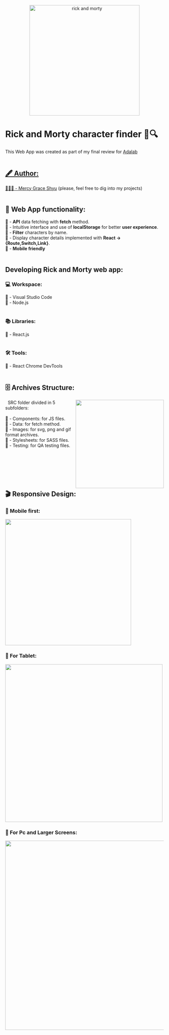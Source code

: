 <p  align="center">
  <img src='https://www.freepnglogos.com/uploads/rick-and-morty-png/rick-and-morty-portal-shoes-white-clothing-zavvi-23.png' alt='rick and morty' height=350px>
</p>


# Rick and Morty character finder 👤🔍
This Web App was created as part of my final review for <a href='https://adalab.es/'>Adalab<br>
<br>

## 🖋 Author:
👩🏻‍💻 - <a href='https://github.com/mgracesb'>Mercy Grace Shyu</a> (please, feel free to dig into my projects)<br>
<br>

## 🎰 Web App functionality:
💎 - **API** data fetching with **fetch** method.<br>
💎 - Intuitive interface and use of **localStorage** for better **user experience**.<br>
💎 - **Filter** characters by name.<br>
💎 - Display character details implemented with **React -> {Route,Switch,Link}**.<br>
💎 - **Mobile friendly**<br>
<br>
## Developing Rick and Morty web app:
### 💻 Workspace:
🎯 - Visual Studio Code<br>
🎯 - Node.js<br>
<br>
### 📚 Libraries:
🎯 - React.js<br>
<br>
### 🛠 Tools:
🎯 - React Chrome DevTools<br>
<br>
## 🗄 Archives Structure:
<img align="right" src='https://i.postimg.cc/MG81qQz9/Captura-de-pantalla-2020-04-25-a-las-13-31-14.png' height='280px'>
&nbsp;&nbsp;SRC folder divided in 5 subfolders:<br><br>
📂 - Components: for JS files.<br>
📂 - Data: for fetch method.<br>
📂 - Images: for svg, png and gif format archives.<br>
📂 - Stylesheets: for SASS files.<br>
📂 - Testing: for QA testing files.<br>
<br><br><br><br><br><br>



## 🎬 Responsive Design:
###  🎨 Mobile first: 
<img src='https://i.postimg.cc/5Nx5FvzT/Captura-de-pantalla-2020-04-25-a-las-12-18-42.png' height='400px'>
<br>

###  🎨 For Tablet:
<img src='https://i.postimg.cc/xd0QBMsv/Captura-de-pantalla-2020-04-25-a-las-12-19-08.png' height='500px'>
<br>

###  🎨 For Pc and Larger Screens:<br>
<img src='https://i.postimg.cc/76HL1p8y/Captura-de-pantalla-2020-04-25-a-las-12-21-33.png' height='600px'>
<br><br>
